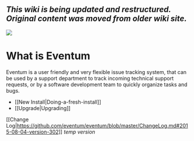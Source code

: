 ## _This wiki is being updated and restructured.  Original content was moved from older wiki site._
![](https://launchpadlibrarian.net/41243495/64.png)

# What is Eventum

Eventum is a user friendly and very flexible issue tracking system, that can be used by a support department to track incoming technical support requests, or by a software development team to quickly organize tasks and bugs.

* [[New Install|Doing-a-fresh-install]]
* [[Upgrade|Upgrading]]

[[Change Log|https://github.com/eventum/eventum/blob/master/ChangeLog.md#2015-08-04-version-302]] _temp version_